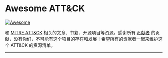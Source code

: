 # Awesome ATT&CK

[![Awesome](https://cdn.rawgit.com/sindresorhus/awesome/d7305f38d29fed78fa85652e3a63e154dd8e8829/media/badge.svg)](https://github.com/sindresorhus/awesome)

和 [MITRE ATT&CK](https://attack.mitre.org/) 相关的文章、书籍、开源项目等资源。感谢所有 [贡献者](https://github.com/awesome-attack/awesome-attack/graphs/contributors) 的贡献，没有你们，不可能有这个项目的存在和发展！希望所有的贡献者一起来维护这个 ATT&CK 的资源清单。

------

